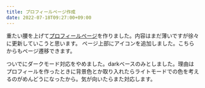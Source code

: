 ```yaml
---
title: プロフィールページ作成
date: 2022-07-18T09:27:00+09:00
---
```


重たい腰を上げて[プロフィールページ](/about)を作りました。内容はまだ薄いですが徐々に更新していこうと思います。
ページ上部にアイコンを追加しました。こちらからもページ遷移できます。

ついでにダークモード対応をやめました。darkベースのみとしました。理由はプロフィールを作ったときに背景色とか取り入れたらライトモードでの色を考えるのがめんどうになったから。気が向いたらまた対応します。
